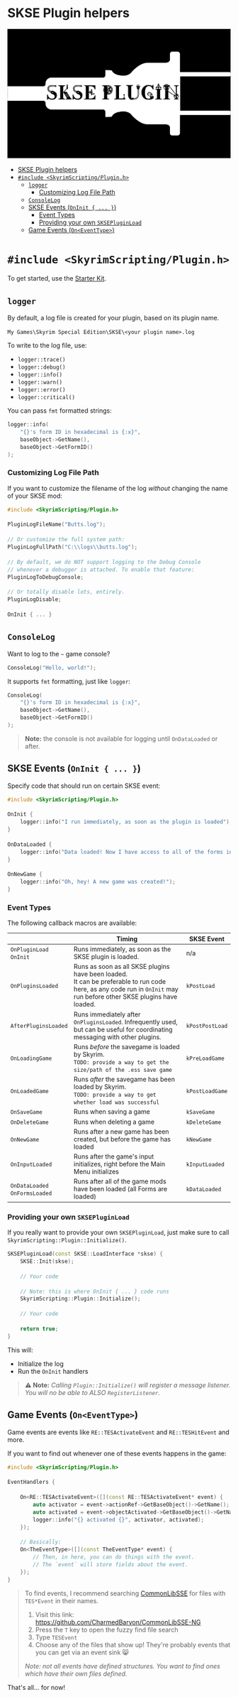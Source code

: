 # SKSE Plugin helpers

![SKSE Plugin](Images/Plugin_Logo.png)

- [SKSE Plugin helpers](#skse-plugin-helpers)
- [`#include <SkyrimScripting/Plugin.h>`](#include-skyrimscriptingpluginh)
  - [`logger`](#logger)
    - [Customizing Log File Path](#customizing-log-file-path)
  - [`ConsoleLog`](#consolelog)
  - [SKSE Events (`OnInit { ... }`)](#skse-events-oninit---)
    - [Event Types](#event-types)
    - [Providing your own `SKSEPluginLoad`](#providing-your-own-sksepluginload)
  - [Game Events (`On<EventType>`)](#game-events-oneventtype)


# `#include <SkyrimScripting/Plugin.h>`

To get started, use the [Starter Kit](https://github.com/SkyrimScripting/SKSE_Template_StarterKit).

## `logger`

By default, a log file is created for your plugin, based on its plugin name.

`My Games\Skyrim Special Edition\SKSE\<your plugin name>.log`

To write to the log file, use:

- `logger::trace()`
- `logger::debug()`
- `logger::info()`
- `logger::warn()`
- `logger::error()`
- `logger::critical()`

You can pass `fmt` formatted strings:

```cpp
logger::info(
    "{}'s form ID in hexadecimal is {:x}",
    baseObject->GetName(),
    baseObject->GetFormID()
);
```

### Customizing Log File Path

If you want to customize the filename of the log _without_ changing the name of your SKSE mod:

```cpp
#include <SkyrimScripting/Plugin.h>

PluginLogFileName("Butts.log");

// Or customize the full system path:
PluginLogFullPath("C:\\logs\\butts.log");

// By default, we do NOT support logging to the Debug Console
// whenever a debugger is attached. To enable that feature:
PluginLogToDebugConsole;

// Or totally disable lots, entirely.
PluginLogDisable;

OnInit { ... }
```

## `ConsoleLog`

Want to log to the `~` game console?

```cpp
ConsoleLog("Hello, world!");
```

It supports `fmt` formatting, just like `logger`:

```cpp
ConsoleLog(
    "{}'s form ID in hexadecimal is {:x}",
    baseObject->GetName(),
    baseObject->GetFormID()
);
```

> **Note:** the console is not available for logging until `OnDataLoaded` or after.

## SKSE Events (`OnInit { ... }`)

Specify code that should run on certain SKSE event:

```cpp
#include <SkyrimScripting/Plugin.h>

OnInit {
    logger::info("I run immediately, as soon as the plugin is loaded");
}

OnDataLoaded {
    logger::info("Data loaded! Now I have access to all of the forms in the game");
}

OnNewGame {
    logger::info("Oh, hey! A new game was created!");
}
```

### Event Types

The following callback macros are available:

| | Timing | SKSE Event |
|-|-|-|
| `OnPluginLoad`<br />`OnInit` | Runs immediately, as soon as the SKSE plugin is loaded. | n/a |
| `OnPluginsLoaded` | Runs as soon as all SKSE plugins have been loaded.<br />It can be preferable to run code here, as any code run in `OnInit` may run before other SKSE plugins have loaded. | `kPostLoad` |
| `AfterPluginsLoaded` | Runs immediately after `OnPluginsLoaded`. Infrequently used, but can be useful for coordinating messaging with other plugins. | `kPostPostLoad` |
| `OnLoadingGame` | Runs _before_ the savegame is loaded by Skyrim.<br />`TODO: provide a way to get the size/path of the .ess save game` | `kPreLoadGame` |
| `OnLoadedGame` | Runs _after_ the savegame has been loaded by Skyrim.<br />`TODO: provide a way to get whether load was successful` | `kPostLoadGame` |
| `OnSaveGame` | Runs when saving a game | `kSaveGame` |
| `OnDeleteGame` | Runs when deleting a game | `kDeleteGame` |
| `OnNewGame` | Runs after a new game has been created, but before the game has loaded | `kNewGame` |
| `OnInputLoaded` | Runs after the game's input initializes, right before the Main Menu initializes | `kInputLoaded` |
| `OnDataLoaded`<br />`OnFormsLoaded` | Runs after all of the game mods have been loaded (all Forms are loaded) | `kDataLoaded` |

### Providing your own `SKSEPluginLoad`

If you really want to provide your own `SKSEPluginLoad`, just make sure to call `SkyrimScripting::Plugin::Initialize()`.

```cpp
SKSEPluginLoad(const SKSE::LoadInterface *skse) {
    SKSE::Init(skse);
    
    // Your code
    
    // Note: this is where OnInit { ... } code runs
    SkyrimScripting::Plugin::Initialize();
    
    // Your code
    
    return true;
}
```

This will:
- Initialize the log
- Run the `OnInit` handlers

> **⚠️ Note:** _Calling `Plugin::Initialize()` will register a message listener. You will no be able to ALSO `RegisterListener`._

## Game Events (`On<EventType>`)

Game events are events like `RE::TESActivateEvent` and `RE::TESHitEvent` and more.

If you want to find out whenever one of these events happens in the game:

```cpp
#include <SkyrimScripting/Plugin.h>

EventHandlers {

    On<RE::TESActivateEvent>([](const RE::TESActivateEvent* event) {
        auto activator = event->actionRef->GetBaseObject()->GetName();
        auto activated = event->objectActivated->GetBaseObject()->GetName();
        logger::info("{} activated {}", activator, activated);
    });

    // Basically:
    On<TheEventType>([](const TheEventType* event) {
        // Then, in here, you can do things with the event.
        // The `event` will store fields about the event.
    });
}
```

> To find events, I recommend searching [CommonLibSSE](https://github.com/CharmedBaryon/CommonLibSSE-NG) for files with `TES*Event` in their names.
> 
> 1. Visit this link: https://github.com/CharmedBaryon/CommonLibSSE-NG
> 2. Press the `T` key to open the fuzzy find file search
> 3. Type `TESEvent`
> 4. Choose any of the files that show up! They're probably events that you can get via an event sink 😸
>
> _Note: not all events have defined structures. You want to find ones which have their own files defined._

That's all... for now!
